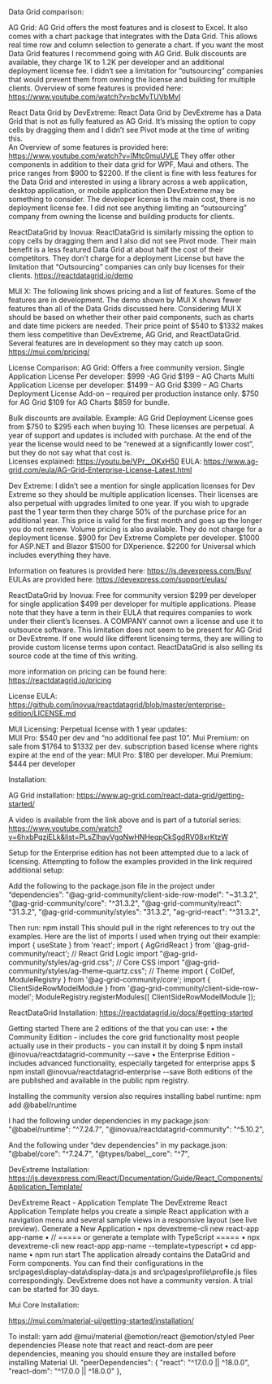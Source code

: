 Data Grid comparison:

AG Grid:
AG Grid offers the most features and is closest to Excel.  It also comes with a chart package that integrates with the Data Grid.  This allows real time row and column selection to generate a chart. If you want the most Data Grid features I recommend going with AG Grid.  Bulk discounts are available, they charge 1K to 1.2K per developer and an additional deployment license fee.  I didn’t see a limitation for “outsourcing” companies that would prevent them from owning the license and building for multiple clients.
Overview of some features is provided here:
https://www.youtube.com/watch?v=bcMvTUVbMvI

React Data Grid by DevExtreme:
React Data Grid by DevExtreme has a Data Grid that is not as fully featured as AG Grid.  It’s missing the option to copy cells by dragging them and I didn’t see Pivot mode at the time of writing this.  
An Overview of some features is provided here:
https://www.youtube.com/watch?v=IMtc0muUVLE
They offer other components in addition to their data grid for WPF, Maui and others.  The price ranges from $900 to $2200.  If the client is fine with less features for the Data Grid and interested in using a library across a web application, desktop application, or mobile application then DevExtreme may be something to consider.  The developer license is the main cost, there is no deployment license fee.  I did not see anything limiting an “outsourcing” company from owning the license and building products for clients.

ReactDataGrid by Inovua:
ReactDataGrid is similarly missing the option to copy cells by dragging them and I also did not see Pivot mode.  Their main benefit is a less featured Data Grid at about half the cost of their competitors.  They don’t charge for a deployment License but have the limitation that “Outsourcing” companies can only buy licenses for their clients.
https://reactdatagrid.io/demo

MUI X:
The following link shows pricing and a list of features.  Some of the features are in development.  The demo shown by MUI  X shows fewer features than all of the Data Grids discussed here.  Considering MUI X should be based on whether their other paid components, such as charts and date time pickers are needed.  Their price point of $540 to $1332 makes them less competitive than DevExtreme, AG Grid, and ReactDataGrid.  Several features are in development so they may catch up soon.
https://mui.com/pricing/



License Comparison:
AG Grid:
Offers a free community version.
Single Application License Per developer: 
$999 -AG Grid
$199 – AG Charts
Multi Application License per developer:
$1499 – AG Grid
$399 – AG Charts
Deployment License Add-on – required per production instance only.
$750 for AG Grid
$109 for AG Charts
$859 for bundle.

Bulk discounts are available. Example: AG Grid Deployment License goes from $750 to $295 each when buying 10.
These licenses are perpetual.  A year of support and updates is included with purchase.  At the end of the year the license would need to be “renewed at a significantly lower cost”, but they do not say what that cost is.  
Licenses explained:
https://youtu.be/VPr__OKxH50
EULA:
https://www.ag-grid.com/eula/AG-Grid-Enterprise-License-Latest.html


Dev Extreme:
I didn’t see a mention for single application licenses for Dev Extreme so they should be multiple application licenses.  Their licenses are also perpetual with upgrades limited to one year.  If you wish to upgrade past the 1 year term then they charge 50% of the purchase price for an additional year.  This price is valid for the first month and goes up the longer you do not renew.  Volume pricing is also available.  They do not charge for a deployment license.
$900 for Dev Extreme Complete per developer.
$1000 for ASP.NET and Blazor
$1500 for DXperience.
$2200 for Universal which includes everything they have.

Information on features is provided here:
https://js.devexpress.com/Buy/
EULAs are provided here:
https://devexpress.com/support/eulas/


ReactDataGrid by Inovua:
Free for community version
$299 per developer for single application
$499 per developer for multiple applications.
Please note that they have a term in their EULA that requires companies to work under their client’s licenses.  A COMPANY cannot own a license and use it to outsource software. This limitation does not seem to be present for AG Grid or DevExtreme.  If one would like different licensing terms, they are willing to provide custom license terms upon contact.
ReactDataGrid is also selling its source code at the time of this writing.

more information on pricing can be found here:
https://reactdatagrid.io/pricing


License EULA:
https://github.com/inovua/reactdatagrid/blob/master/enterprise-edition/LICENSE.md



MUI Licensing:
Perpetual license with 1 year updates:  
MUI Pro: $540 per dev and “no additional fee past 10”.
Mui Premium: on sale from $1764 to $1332 per dev.
subscription based license where rights expire at the end of the year:
MUI Pro: $180 per developer.
Mui Premium:  $444 per developer



Installation:

AG Grid installation:
https://www.ag-grid.com/react-data-grid/getting-started/

A video is available from the link above and is part of a tutorial series:
https://www.youtube.com/watch?v=6hxbPqziELk&list=PLsZlhayVgqNwHNHeqpCkSgdRV08xrKtzW

Setup for the Enterprise edition has not been attempted due to a lack of licensing.  Attempting to follow the examples provided in the link required additional setup:


Add the following to the package.json file in the project under “dependencies”:
    "@ag-grid-community/client-side-row-model": "~31.3.2",
    "@ag-grid-community/core": "^31.3.2",
    "@ag-grid-community/react": "31.3.2",
    "@ag-grid-community/styles": "31.3.2",
    "ag-grid-react": "^31.3.2",

Then run: npm install
This should pull in the right references to try out the examples.
Here are the list of imports I used when trying out their example:
import { useState } from 'react';
import { AgGridReact } from '@ag-grid-community/react'; // React Grid Logic
import "@ag-grid-community/styles/ag-grid.css"; // Core CSS
import "@ag-grid-community/styles/ag-theme-quartz.css"; // Theme
import { ColDef, ModuleRegistry } from '@ag-grid-community/core';
import { ClientSideRowModelModule } from '@ag-grid-community/client-side-row-model';
ModuleRegistry.registerModules([ ClientSideRowModelModule ]);


ReactDataGrid Installation:
https://reactdatagrid.io/docs/#getting-started

Getting started
There are 2 editions of the <ReactDataGrid /> that you can use:
•	the Community Edition - includes the core grid functionality most people actually use in their products - you can install it by doing
$ npm install @inovua/reactdatagrid-community --save
•	the Enterprise Edition - includes advanced functionality, especially targeted for enterprise apps
$ npm install @inovua/reactdatagrid-enterprise --save
Both editions of the <ReactDataGrid /> are published and available in the public npm registry.

Installing the community version also requires installing babel runtime:
npm add @babel/runtime

I had the following under dependencies in my package.json:
    "@babel/runtime": "^7.24.7",
    "@inovua/reactdatagrid-community": "^5.10.2",

And the following under “dev dependencies”  in my package.json:
    "@babel/core": "^7.24.7",
    "@types/babel__core": "^7",


DevExtreme Installation:
https://js.devexpress.com/React/Documentation/Guide/React_Components/Application_Template/

DevExtreme React - Application Template
The DevExtreme React Application Template helps you create a simple React application with a navigation menu and several sample views in a responsive layout (see live preview).
Generate a New Application
•	npx devextreme-cli new react-app app-name
•	// ===== or generate a template with TypeScript =====
•	npx devextreme-cli new react-app app-name --template=typescript
•	cd app-name
•	npm run start
The application already contains the DataGrid and Form components. You can find their configurations in the src\pages\display-data\display-data.js and src\pages\profile\profile.js files correspondingly.
DevExtreme does not have a community version.  A trial can be started for 30 days.

Mui Core Installation:

https://mui.com/material-ui/getting-started/installation/

To install:
yarn add @mui/material @emotion/react @emotion/styled
Peer dependencies
Please note that react and react-dom are peer dependencies, meaning you should ensure they are installed before installing Material UI.
"peerDependencies": {
  "react": "^17.0.0 || ^18.0.0",
  "react-dom": "^17.0.0 || ^18.0.0"
},

